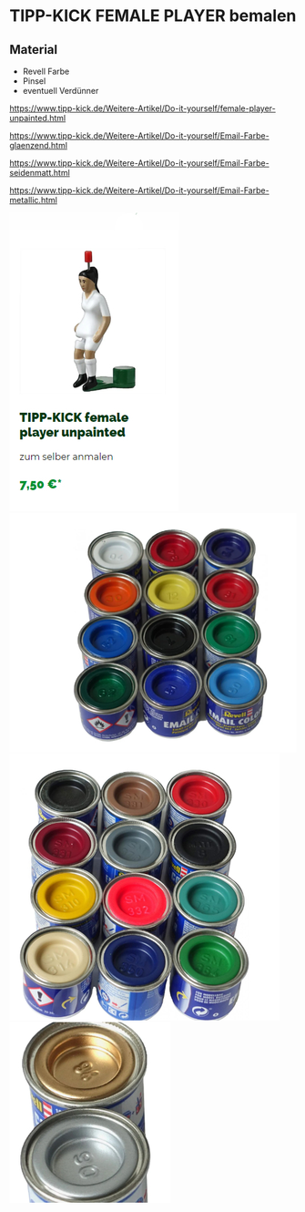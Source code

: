 # TIPP-KICK FEMALE PLAYER bemalen

## Material

+ Revell Farbe
+ Pinsel
+ eventuell Verdünner

<https://www.tipp-kick.de/Weitere-Artikel/Do-it-yourself/female-player-unpainted.html>

<https://www.tipp-kick.de/Weitere-Artikel/Do-it-yourself/Email-Farbe-glaenzend.html>

<https://www.tipp-kick.de/Weitere-Artikel/Do-it-yourself/Email-Farbe-seidenmatt.html>

<https://www.tipp-kick.de/Weitere-Artikel/Do-it-yourself/Email-Farbe-metallic.html>

![Kickerin weiß](images/female.jpg)
![Revell Gläzend](images/revell_glaezend.jpg)
![Revell Seitenmatt](images/revell_seitenmatt.jpg)
![Revell Metaallic](images/revell_metallic.jpg)

